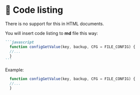 # 🧾 Code listing

There is no support for this in HTML documents.

You will insert code listing to **md** file this way:

````markdown
```javascript
  function configGetValue(key, backup, CFG = FILE_CONFIG) {
  //...
  } 
```
````

Example:

```javascript
  function configGetValue(key, backup, CFG = FILE_CONFIG) {
  //...
  } 
```

